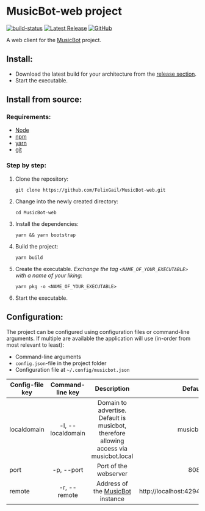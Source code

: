 # MusicBot-web project

[![build-status](https://github.com/felixgail/musicbot-web/workflows/BUILD/badge.svg?branch=master)](https://github.com/FelixGail/Musicbot-web/actions)
[![Latest Release](https://img.shields.io/github/v/tag/FelixGail/MusicBot-web?label=Latest%20release)](https://github.com/FelixGail/Musicbot-web/releases)
[![GitHub](https://img.shields.io/github/license/felixgail/MusicBot-web)](https://github.com/FelixGail/Musicbot-web/blob/master/LICENSE)

A web client for the [MusicBot](https://github.com/BjoernPetersen/MusicBot) project.

## Install:

- Download the latest build for your architecture from the [release section](https://github.com/FelixGail/MusicBot-web/releases).
- Start the executable.

## Install from source:

### Requirements:

- [Node](https://nodejs.org/en/)
- [npm](https://www.npmjs.com/)
- [yarn](https://www.npmjs.com/package/yarn)
- [git](https://git-scm.com/)

### Step by step:

1. Clone the repository:

   `git clone https://github.com/FelixGail/MusicBot-web.git`

2. Change into the newly created directory:

   `cd MusicBot-web`

3. Install the dependencies:

   `yarn && yarn bootstrap`

4. Build the project:

   `yarn build`

5. Create the executable. _Exchange the tag `<NAME_OF_YOUR_EXECUTABLE>` with a name of your liking_:

   `yarn pkg -o <NAME_OF_YOUR_EXECUTABLE>`

6. Start the executable.

## Configuration:

The project can be configured using configuration files or command-line arguments.
If multiple are available the application will use (in-order from most relevant to least):

- Command-line arguments
- `config.json`-file in the project folder
- Configuration file at `~/.config/musicbot.json`

| Config-file key | Command-line key  |                                      Description                                       |                Default |
| --------------- | :---------------: | :------------------------------------------------------------------------------------: | ---------------------: |
| localdomain     | -l, --localdomain | Domain to advertise. Default is musicbot, therefore allowing access via musicbot.local |               musicbot |
| port            |    -p, --port     |                                 Port of the webserver                                  |                   8080 |
| remote          |   -r, --remote    |     Address of the [MusicBot](https://github.com/BjoernPetersen/MusicBot) instance     | http://localhost:42945 |
